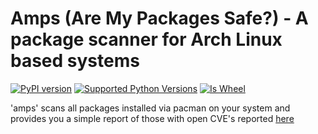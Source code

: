 Amps (Are My Packages Safe?) - A package scanner for Arch Linux based systems
=======================================
[![PyPI version](http://img.shields.io/pypi/v/distro.svg)](https://pypi.org/project/amps/)
[![Supported Python Versions](https://img.shields.io/pypi/pyversions/distro.svg)](https://img.shields.io/pypi/pyversions/distro.svg)
[![Is Wheel](https://img.shields.io/pypi/wheel/distro.svg?style=flat)](https://pypi.org/project/amps/)

'amps' scans all packages installed via pacman on your system and provides you a simple report of those with open CVE's reported [here]([https://docs.python.org/3.7/library/platform.html#platform.linux_distribution](https://security.archlinux.org/))
